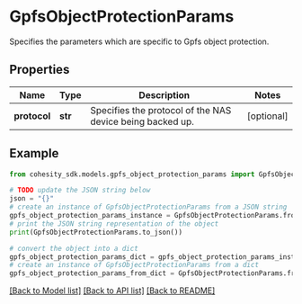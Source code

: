 # GpfsObjectProtectionParams

Specifies the parameters which are specific to Gpfs object protection.

## Properties

Name | Type | Description | Notes
------------ | ------------- | ------------- | -------------
**protocol** | **str** | Specifies the protocol of the NAS device being backed up. | [optional] 

## Example

```python
from cohesity_sdk.models.gpfs_object_protection_params import GpfsObjectProtectionParams

# TODO update the JSON string below
json = "{}"
# create an instance of GpfsObjectProtectionParams from a JSON string
gpfs_object_protection_params_instance = GpfsObjectProtectionParams.from_json(json)
# print the JSON string representation of the object
print(GpfsObjectProtectionParams.to_json())

# convert the object into a dict
gpfs_object_protection_params_dict = gpfs_object_protection_params_instance.to_dict()
# create an instance of GpfsObjectProtectionParams from a dict
gpfs_object_protection_params_from_dict = GpfsObjectProtectionParams.from_dict(gpfs_object_protection_params_dict)
```
[[Back to Model list]](../README.md#documentation-for-models) [[Back to API list]](../README.md#documentation-for-api-endpoints) [[Back to README]](../README.md)


